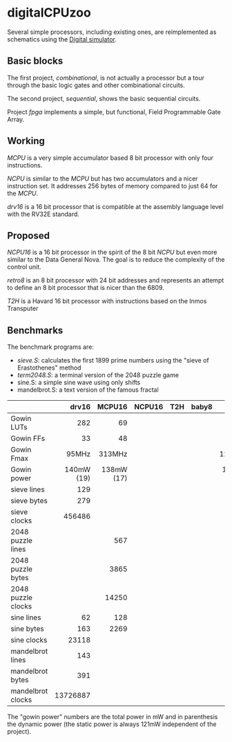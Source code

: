 # digitalCPUzoo

Several simple processors, including existing ones, are reimplemented as schematics
using the [Digital simulator](https://github.com/hneemann/Digital).

## Basic blocks

The first project, *combinational*, is not actually a processor but a tour through the basic logic gates and other combinational circuits.

The second project, *sequential*, shows the basic sequential circuits.

Project *fpga* implements a simple, but functional, Field Programmable Gate Array.

## Working

*MCPU* is a very simple accumulator based 8 bit processor with only four instructions.

*NCPU* is similar to the *MCPU* but has two accumulators and a nicer instruction set.
It addresses 256 bytes of memory compared to just 64 for the *MCPU*.

*drv16* is a 16 bit processor that is compatible at the assembly language level with
the RV32E standard.

## Proposed

*NCPU16* is a 16 bit processor in the spirit of the 8 bit *NCPU* but even more similar
to the Data General Nova. The goal is to reduce the complexity of the control unit.

*retro8* is an 8 bit processor with 24 bit addresses and represents an attempt to
define an 8 bit processor that is nicer than the 6809.

*T2H* is a Havard 16 bit processor with instructions based on the Inmos Transputer

## Benchmarks

The benchmark programs are:

- *sieve.S*: calculates the first 1899 prime numbers using the "sieve of Erastothenes" method
- *term2048.S*: a terminal version of the 2048 puzzle game
- sine.S: a simple sine wave using only shifts
- mandelbrot.S: a text version of the famous fractal


|            | drv16   | MCPU16 | NCPU16 | T2H    | baby8   | SERV   | Glacial  |  Darkriscv  | PicoRV32 | Vexriscv |
|------------|--------:|-------:|-------:|-------:|--------:|-------:|---------:|------------:|---------:|---------:|
| Gowin LUTs | 282     | 69     |        |        |         | 264    | 249      | 1431        |          |          |
| Gowin FFs  | 33      | 48     |        |        |         | 182    | 84       | 176         |          |          |
| Gowin Fmax | 95MHz   | 313MHz |        |        |         | 127MHz | 176MHz   | 76MHz       |          |          |
| Gowin power| 140mW (19) | 138mW (17) |        |        |         | 183mW (62) | 135mW (14) | 178mW (57) |          |         |
| sieve lines| 129     |        |        |        |         |        |          |             |          |          |
| sieve bytes| 279     |        |        |        |         |        |          |             |          |          |
| sieve clocks| 456486 |        |        |        |         |        |          |             |          |          |
| 2048 puzzle lines |         | 567    |        |        |         |        |          |           |          |           |
| 2048 puzzle bytes |         | 3865   |        |        |         |        |          |           |          |           |
| 2048 puzzle clocks|         | 14250  |        |        |         |        |          |           |          |           |
| sine lines | 62      | 128    |        |        |         |        |          |           |          |              |
| sine bytes | 163     | 2269   |        |        |         |        |          |           |          |              |
| sine clocks| 23118   |        |        |        |         |        |          |           |          |              |
| mandelbrot lines | 143     |        |        |        |         |        |          |           |          |            |
| mandelbrot bytes | 391     |        |        |        |         |        |          |           |          |            |
| mandelbrot clocks| 13726887|        |        |        |         |        |          |           |          |            |

The "gowin power" numbers are the total power in mW and in parenthesis the dynamic power (the
static power is always 121mW independent of the project).